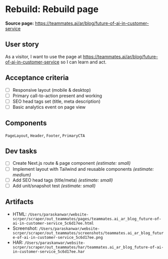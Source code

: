 # Rebuild: Rebuild page

**Source page:** https://teammates.ai/ar/blog/future-of-ai-in-customer-service

## User story
As a visitor, I want to use the page at https://teammates.ai/ar/blog/future-of-ai-in-customer-service so I can learn and act.

## Acceptance criteria
- [ ] Responsive layout (mobile & desktop)
- [ ] Primary call-to-action present and working
- [ ] SEO head tags set (title, meta description)
- [ ] Basic analytics event on page view

## Components
`PageLayout`, `Header`, `Footer`, `PrimaryCTA`

## Dev tasks
- [ ] Create Next.js route & page component _(estimate: small)_
- [ ] Implement layout with Tailwind and reusable components _(estimate: medium)_
- [ ] Add SEO head tags (title/meta) _(estimate: small)_
- [ ] Add unit/snapshot test _(estimate: small)_

## Artifacts
- HTML: `/Users/paraskanwar/website-scrper/scraper/out_teammates/pages/teammates.ai_ar_blog_future-of-ai-in-customer-service_5c6d17ee.html`
- Screenshot: `/Users/paraskanwar/website-scrper/scraper/out_teammates/screenshots/teammates.ai_ar_blog_future-of-ai-in-customer-service_5c6d17ee.png`
- HAR: `/Users/paraskanwar/website-scrper/scraper/out_teammates/har/teammates.ai_ar_blog_future-of-ai-in-customer-service_5c6d17ee.har`
